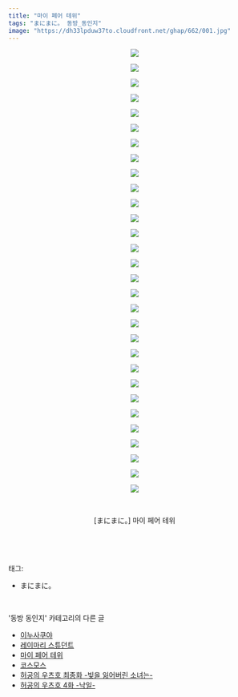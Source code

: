 ```yaml
---
title: "마이 페어 테위"
tags: "まにまに。 동방_동인지"
image: "https://dh33lpduw37to.cloudfront.net/ghap/662/001.jpg"
---
```

<div class="article">
<p style="text-align: center; clear: none; float: none;"><img src="{{ site.imgserver2 }}/ghap/662/001.jpg"/></p>
<p style="text-align: center; clear: none; float: none;"><img src="{{ site.imgserver2 }}/ghap/662/002.jpg"/></p>
<p style="text-align: center; clear: none; float: none;"><img src="{{ site.imgserver2 }}/ghap/662/003.jpg"/></p>
<p style="text-align: center; clear: none; float: none;"><img src="{{ site.imgserver2 }}/ghap/662/004.jpg"/></p>
<p style="text-align: center; clear: none; float: none;"><img src="{{ site.imgserver2 }}/ghap/662/005.jpg"/></p>
<p style="text-align: center; clear: none; float: none;"><img src="{{ site.imgserver2 }}/ghap/662/006.jpg"/></p>
<p style="text-align: center; clear: none; float: none;"><img src="{{ site.imgserver2 }}/ghap/662/007.jpg"/></p>
<p style="text-align: center; clear: none; float: none;"><img src="{{ site.imgserver2 }}/ghap/662/008.jpg"/></p>
<p style="text-align: center; clear: none; float: none;"><img src="{{ site.imgserver2 }}/ghap/662/009.jpg"/></p>
<p style="text-align: center; clear: none; float: none;"><img src="{{ site.imgserver2 }}/ghap/662/010.jpg"/></p>
<p style="text-align: center; clear: none; float: none;"><img src="{{ site.imgserver2 }}/ghap/662/011.jpg"/></p>
<p style="text-align: center; clear: none; float: none;"><img src="{{ site.imgserver2 }}/ghap/662/012.jpg"/></p>
<p style="text-align: center; clear: none; float: none;"><img src="{{ site.imgserver2 }}/ghap/662/013.jpg"/></p>
<p style="text-align: center; clear: none; float: none;"><img src="{{ site.imgserver2 }}/ghap/662/014.jpg"/></p>
<p style="text-align: center; clear: none; float: none;"><img src="{{ site.imgserver2 }}/ghap/662/015.jpg"/></p>
<p style="text-align: center; clear: none; float: none;"><img src="{{ site.imgserver2 }}/ghap/662/016.jpg"/></p>
<p style="text-align: center; clear: none; float: none;"><img src="{{ site.imgserver2 }}/ghap/662/017.jpg"/></p>
<p style="text-align: center; clear: none; float: none;"><img src="{{ site.imgserver2 }}/ghap/662/018.jpg"/></p>
<p style="text-align: center; clear: none; float: none;"><img src="{{ site.imgserver2 }}/ghap/662/019.jpg"/></p>
<p style="text-align: center; clear: none; float: none;"><img src="{{ site.imgserver2 }}/ghap/662/020.jpg"/></p>
<p style="text-align: center; clear: none; float: none;"><img src="{{ site.imgserver2 }}/ghap/662/021.jpg"/></p>
<p style="text-align: center; clear: none; float: none;"><img src="{{ site.imgserver2 }}/ghap/662/022.jpg"/></p>
<p style="text-align: center; clear: none; float: none;"><img src="{{ site.imgserver2 }}/ghap/662/023.jpg"/></p>
<p style="text-align: center; clear: none; float: none;"><img src="{{ site.imgserver2 }}/ghap/662/024.jpg"/></p>
<p style="text-align: center; clear: none; float: none;"><img src="{{ site.imgserver2 }}/ghap/662/025.jpg"/></p>
<p style="text-align: center; clear: none; float: none;"><img src="{{ site.imgserver2 }}/ghap/662/026.jpg"/></p>
<p style="text-align: center; clear: none; float: none;"><img src="{{ site.imgserver2 }}/ghap/662/027.jpg"/></p>
<p style="text-align: center; clear: none; float: none;"><img src="{{ site.imgserver2 }}/ghap/662/028.jpg"/></p>
<p style="text-align: center; clear: none; float: none;"><img src="{{ site.imgserver2 }}/ghap/662/029.jpg"/></p>
<p style="text-align: center; clear: none; float: none;"><img src="{{ site.imgserver2 }}/ghap/662/030.jpg"/></p>
<p style="text-align: center; clear: none; float: none;"><br/></p>
<p style="text-align: center; clear: none; float: none;">[まにまに。] 마이 페어 테위</p>
<p><br/></p>
</div><br/>
<div class="tagTrail">
<p>태그: </p>
<ul>
<li>まにまに。</li>
</ul>
</div><br/>
<div class="another">
<p>'동방 동인지' 카테고리의 다른 글</p>
<ul>
<li><a href="/ghap_664">이누사쿠야</a></li>
<li><a href="/ghap_663">레이마리 스튜던트</a></li>
<li><a href="/ghap_662">마이 페어 테위</a></li>
<li><a href="/ghap_661">코스모스</a></li>
<li><a href="/ghap_660">허공의 우츠호 최종화 -빛을 잃어버린 소녀는-</a></li>
<li><a href="/ghap_659">허공의 우츠호 4화 -낙일-</a></li>
</ul>
</div><br/>
<div class="cb_module cb_fluid">
<div class="cb_wrt cb_profile">
</div><!-- commentList close -->
</div><br/>
